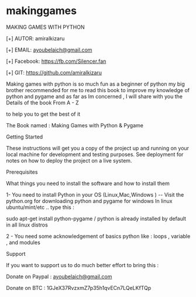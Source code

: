 # makinggames


MAKING GAMES WITH PYTHON



  [+] AUTOR:        amiralkizaru

  [+] EMAIL:        ayoubelaich@gmail.com

  [+] Facebook:     https://fb.com/Silencer.fan

  [+] GIT:          https://github.com/amiralkizaru





Making games with python is so much fun as a beginner of python my big brother recommended for me to read this book to improve
my knowledge of python and pygame and as far as Im concerned , I will share with you the Details of the book From A - Z

to help you to get the best of it 

The Book named : Making Games with Python & Pygame

Getting Started

These instructions will get you a copy of the project up and running on your local machine for development and testing purposes. See 
deployment for notes on how to deploy the project on a live system.

Prerequisites

What things you need to install the software and how to install them


1- You need to install Python in your OS (Linux,Mac,Windows ) -- Visit the python.org for downloading python and pygame for windows
In linux ubuntu/mint/etc .. type this : 

sudo apt-get install python-pygame / python is already installed by default in all linux distros


2 - You need some acknowledgement of basics python like : loops , variable , and modules 

Support 

If you want to support us to do much better effort to bring this :

Donate on Paypal : ayoubelaich@gmail.com

Donate on BTC    : 1GJeX37RvzxmZ7p35h1qvECn7LQeLKfTQp

